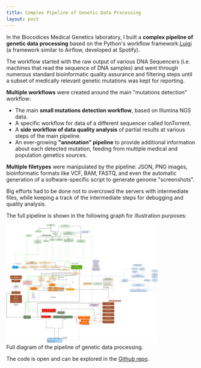 ```yaml
---
title: Complex Pipeline of Genetic Data Processing
layout: post
---
```


In the Biocodices Medical Genetics laboratory, I built a
**complex pipeline of genetic data processing**
 based on the Python's workflow framework
<a href="https://luigi.readthedocs.io/en/stable/">Luigi</a> (a framework similar
to Airflow, developed at Spotify).

The workflow started with the raw output of various DNA Sequencers
(i.e. machines that read the sequence of DNA samples)
and went through numerous standard bioinformatic quality assurance
and filtering steps until a subset of medically relevant genetic
mutations was kept for reporting.

**Multiple workflows** were created around the main "mutations detection"
workflow:

- The main **small mutations detection workflow**, based on Illumina NGS data.
- A specific workflow for data of a different sequencer called IonTorrent.
- A **side workflow of data quality analysis** of partial results at various steps of the main pipeline.
- An ever-growing **"annotation" pipeline** to provide additional information
about each detected mutation, feeding from multiple medical and population genetics sources.

**Multiple filetypes** were manipulated by the pipeline: JSON, PNG images,
bioinformatic formats like VCF, BAM, FASTQ, and even the automatic generation of a software-specific script to generate genome "screenshots".

Big efforts had to be done not to overcrowd the servers with intermediate files,
while keeping a track of the intermediate steps for debugging and quality analysis.

The full pipeline is shown in the following graph for illustration purposes:

<div class="showcase-img">
  <a href="/images/paip/pipeline-chart.png">
    <img class="with-border" src="/images/paip/pipeline-chart.png" width="80%">
  </a>

  <div class="caption">
    Full diagram of the pipeline of genetic data processing.
  </div>
</div>

The code is open and can be explored in the
[Github repo](https://github.com/biocodices/paip/tree/master).
